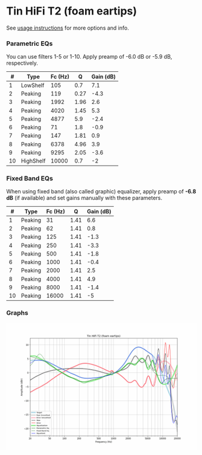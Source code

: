 # Tin HiFi T2 (foam eartips)
See [usage instructions](https://github.com/jaakkopasanen/AutoEq#usage) for more options and info.

### Parametric EQs
You can use filters 1-5 or 1-10. Apply preamp of -6.0 dB or -5.9 dB, respectively.

|   # | Type      |   Fc (Hz) |    Q |   Gain (dB) |
|-----|-----------|-----------|------|-------------|
|   1 | LowShelf  |       105 | 0.7  |         7.1 |
|   2 | Peaking   |       119 | 0.27 |        -4.3 |
|   3 | Peaking   |      1992 | 1.96 |         2.6 |
|   4 | Peaking   |      4020 | 1.45 |         5.3 |
|   5 | Peaking   |      4877 | 5.9  |        -2.4 |
|   6 | Peaking   |        71 | 1.8  |        -0.9 |
|   7 | Peaking   |       147 | 1.81 |         0.9 |
|   8 | Peaking   |      6378 | 4.96 |         3.9 |
|   9 | Peaking   |      9295 | 2.05 |        -3.6 |
|  10 | HighShelf |     10000 | 0.7  |        -2   |

### Fixed Band EQs
When using fixed band (also called graphic) equalizer, apply preamp of **-6.8 dB** (if available) and set gains manually with these parameters.

|   # | Type    |   Fc (Hz) |    Q |   Gain (dB) |
|-----|---------|-----------|------|-------------|
|   1 | Peaking |        31 | 1.41 |         6.6 |
|   2 | Peaking |        62 | 1.41 |         0.8 |
|   3 | Peaking |       125 | 1.41 |        -1.3 |
|   4 | Peaking |       250 | 1.41 |        -3.3 |
|   5 | Peaking |       500 | 1.41 |        -1.8 |
|   6 | Peaking |      1000 | 1.41 |        -0.4 |
|   7 | Peaking |      2000 | 1.41 |         2.5 |
|   8 | Peaking |      4000 | 1.41 |         4.9 |
|   9 | Peaking |      8000 | 1.41 |        -1.4 |
|  10 | Peaking |     16000 | 1.41 |        -5   |

### Graphs
![](./Tin%20HiFi%20T2%20(foam%20eartips).png)
